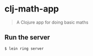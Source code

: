 # clj-math-app

> A Clojure app for doing basic maths

## Run the server

```
$ lein ring server
```
